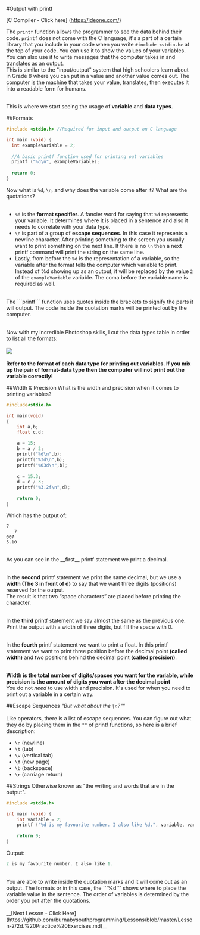 #Output with printf

[C Compiler - Click here] (https://ideone.com/)

The ```printf``` function allows the programmer to see the data behind their code. ```printf``` does not come with the C language, it's a part of a certain library that you include in your code when you write ```#include <stdio.h>``` at the top of your code. You can use it to show the values of your variables.
You can also use it to write messages that the computer takes in and translates as an output.<br>
This is similar to the "input/output" system that high schoolers learn about in Grade 8 where you can put in a value and another value comes out.
The computer is the machine that takes your value, translates, then executes it into a readable form for humans.<br><br>

This is where we start seeing the usage of __variable__ and __data types__.

##Formats
```c
#include <stdio.h> //Required for input and output on C language

int main (void) {
  int exampleVariable = 2;
  
  //A basic printf function used for printing out variables
  printf ("%d\n", exampleVariable);
  
  return 0;
}
```
Now what is ```%d```, ```\n```, and why does the variable come after it? What are the quotations?<br><br>
* ```%d``` is the __format specifier__. A fancier word for saying that ```%d``` represents your variable. It determines where it is placed in a sentence and also it needs to correlate with your data type.
* ```\n``` is part of a group of __escape sequences__. In this case it represents a newline character. After printing something to the screen you usually want to print something on the next line. If there is no ```\n``` then a next printf command will print the string on the same line.
* Lastly, from before the ```%d``` is the representation of a variable, so the variable after the format tells the computer which variable to print. Instead of %d showing up as an output, it will be replaced by the value ```2``` of the ```exampleVariable``` variable. The coma before the variable name is required as well.
<br>
The ```printf``` function uses quotes inside the brackets to signify the parts it will output. The code inside the quotation marks will be printed out by the computer.
<br><br>

Now with my incredible Photoshop skills, I cut the data types table in order to list all the formats: <br><br>
<img src = "http://i.imgur.com/vvBNBpa.jpg"><br><br>
__Refer to the format of each data type for printing out variables. If you mix up the pair of format-data type then the computer will not print out the variable correctly!__

##Width & Precision
What is the width and precision when it comes to printing variables?<br>
```c
#include<stdio.h>

int main(void)
{
	int a,b;
	float c,d;

	a = 15;
	b = a / 2;
	printf("%d\n",b);
	printf("%3d\n",b);
	printf("%03d\n",b);
	
	c = 15.3;
	d = c / 3;
	printf("%3.2f\n",d);
	
	return 0;
}
```
Which has the output of:
```
7
   7
007
5.10
```
<br>
As you can see in the __first__ printf statement we print a decimal. <br><br>

In the __second__ printf statement we print the same decimal, but we use a __width (The 3 in front of d)__ to say that we want three digits (positions) reserved for the output.<br>
The result is that two “space characters” are placed before printing the character.<br><br>

In the __third__ printf statement we say almost the same as the previous one. Print the output with a width of three digits, but fill the space with 0.<br><br>

In the __fourth__ printf statement we want to print a float. In this printf statement we want to print three position before the decimal point __(called width)__ and two positions behind the decimal point __(called precision)__.<br><br>

__Width is the total number of digits/spaces you want for the variable, while precision is the amount of digits you want after the decimal point__<br>
You do not _need_ to use width and precision. It's used for when you need to print out a variable in a certain way.

##Escape Sequences
_"But what about the ```\n```?""_<br><br>
Like operators, there is a list of escape sequences. You can figure out what they do by placing them in the ```""``` of printf functions, so here is a brief description:<br>
* ```\n``` (newline)
* ```\t``` (tab)
* ```\v``` (vertical tab)
* ```\f``` (new page)
* ```\b``` (backspace)
* ```\r``` (carriage return)

##Strings
Otherwise known as "the writing and words that are in the output".
```c
#include <stdio.h>

int main (void) {
	int variable = 2;
	printf ("%d is my favourite number. I also like %d.", variable, variable / 2);
	
	return 0;
}
```
Output:
```c
2 is my favourite number. I also like 1.
```
<br>
You are able to write inside the quotation marks and it will come out as an output. The formats or in this case, the ```%d``` shows where to place the variable value in the sentence. The order of variables is determined by the order you put after the quotations.
<br><br>
__[Next Lesson - Click Here](https://github.com/burnabysouthprogramming/Lessons/blob/master/Lesson-2/2d.%20Practice%20Exercises.md)__
